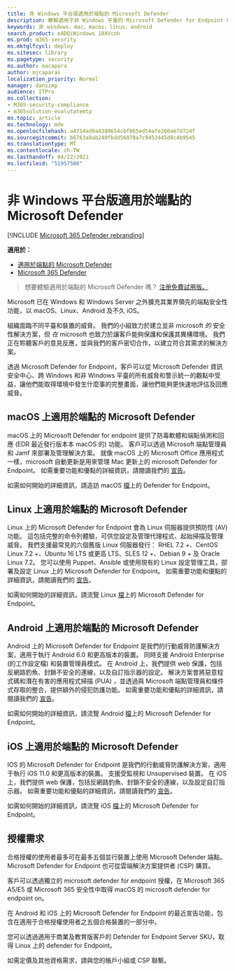```yaml
---
title: 非 Windows 平台版適用於端點的 Microsoft Defender
description: 瞭解適用于非 Windows 平臺的 Microsoft Defender for Endpoint 功能
keywords: 非 windows，mac，macos，linux，android
search.product: eADQiWindows 10XVcnh
ms.prod: m365-security
ms.mktglfcycl: deploy
ms.sitesec: library
ms.pagetype: security
ms.author: macapara
author: mjcaparas
localization_priority: Normal
manager: dansimp
audience: ITPro
ms.collection:
- M365-security-compliance
- m365solution-evalutatemtp
ms.topic: article
ms.technology: mde
ms.openlocfilehash: a4714ad9a4388654cbf865ed54afe260a67d724f
ms.sourcegitcommit: b6763a8ab240fbdd56078a7c9452445d0c4b9545
ms.translationtype: MT
ms.contentlocale: zh-TW
ms.lasthandoff: 04/22/2021
ms.locfileid: "51957500"
---
```

# <a name="microsoft-defender-for-endpoint-for-non-windows-platforms"></a>非 Windows 平台版適用於端點的 Microsoft Defender

[!INCLUDE [Microsoft 365 Defender rebranding](../../includes/microsoft-defender.md)]

**適用於：**
- [適用於端點的 Microsoft Defender](https://go.microsoft.com/fwlink/p/?linkid=2154037)
- [Microsoft 365 Defender](https://go.microsoft.com/fwlink/?linkid=2118804)


> 想要體驗適用於端點的 Microsoft Defender 嗎？ [注册免費試用版。](https://www.microsoft.com/microsoft-365/windows/microsoft-defender-atp?ocid=docs-wdatp-exposedapis-abovefoldlink)

Microsoft 已在 Windows 和 Windows Server 之外擴充其業界領先的端點安全性功能，以 macOS、Linux、Android 及不久 iOS。

組織面臨不同平臺和裝置的威脅。 我們的小組致力於建立並非 microsoft *的* 安全性解決方案，但 *在* microsoft 也致力於讓客戶能夠保護和保護其異構環境。 我們正在聆聽客戶的意見反應，並與我們的客戶密切合作，以建立符合其需求的解決方案。

透過 Microsoft Defender for Endpoint，客戶可以從 Microsoft Defender 資訊安全中心、跨 Windows 和非 Windows 平臺的所有威脅和警示統一的觀點中受益，讓他們能取得環境中發生什麼事的完整畫面，讓他們能夠更快速地評估及回應威脅。

## <a name="microsoft-defender-for-endpoint-on-macos"></a>macOS 上適用於端點的 Microsoft Defender 

macOS 上的 Microsoft Defender for endpoint 提供了防毒軟體和端點偵測和回應 (EDR 最近發行版本本 macOS 的) 功能。 客戶可以透過 Microsoft 端點管理員和 Jamf 來部署及管理解決方案。 就像 macOS 上的 Microsoft Office 應用程式一樣，microsoft 自動更新是用來管理 Mac 更新上的 microsoft Defender for Endpoint。 如需重要功能和優點的詳細資訊，請閱讀我們的 [宣告](https://techcommunity.microsoft.com/t5/microsoft-defender-atp/bg-p/MicrosoftDefenderATPBlog/label-name/macOS)。

如需如何開始的詳細資訊，請造訪 macOS [檔](microsoft-defender-endpoint-mac.md)上的 Defender for Endpoint。

## <a name="microsoft-defender-for-endpoint-on-linux"></a>Linux 上適用於端點的 Microsoft Defender

Linux 上的 Microsoft Defender for Endpoint 會為 Linux 伺服器提供預防性 (AV) 功能。 這包括完整的命令列體驗，可供您設定及管理代理程式、起始掃描及管理威脅。 我們支援最常見的六個舊版 Linux 伺服器發行： RHEL 7.2 +、CentOS Linux 7.2 +、Ubuntu 16 LTS 或更高 LTS、SLES 12 +、Debian 9 + 及 Oracle Linux 7.2。 您可以使用 Puppet、Ansible 或使用現有的 Linux 設定管理工具，部署及設定 Linux 上的 Microsoft Defender for Endpoint。 如需重要功能和優點的詳細資訊，請閱讀我們的 [宣告](https://techcommunity.microsoft.com/t5/microsoft-defender-atp/bg-p/MicrosoftDefenderATPBlog/label-name/Linux)。

如需如何開始的詳細資訊，請流覽 Linux [檔](microsoft-defender-endpoint-linux.md)上的 Microsoft Defender for Endpoint。

## <a name="microsoft-defender-for-endpoint-on-android"></a>Android 上適用於端點的 Microsoft Defender

Android 上的 Microsoft Defender for Endpoint 是我們的行動威脅防護解決方案，適用于執行 Android 6.0 和更高版本的裝置。 同時支援 Android Enterprise (的工作設定檔) 和裝置管理員模式。 在 Android 上，我們提供 web 保護，包括反網路釣魚、封鎖不安全的連線，以及自訂指示器的設定。 解決方案會將惡意程式碼和潛在有害的應用程式掃描 (PUA) ，並透過與 Microsoft 端點管理員和條件式存取的整合，提供額外的侵犯防護功能。 如需重要功能和優點的詳細資訊，請閱讀我們的 [宣告](https://techcommunity.microsoft.com/t5/microsoft-defender-atp/bg-p/MicrosoftDefenderATPBlog/label-name/Android)。

如需如何開始的詳細資訊，請流覽 Android [檔](microsoft-defender-endpoint-android.md)上的 Microsoft Defender for Endpoint。

## <a name="microsoft-defender-for-endpoint-on-ios"></a>iOS 上適用於端點的 Microsoft Defender

IOS 的 Microsoft Defender for Endpoint 是我們的行動威脅防護解決方案，適用于執行 iOS 11.0 和更高版本的裝置。 支援受監視和 Unsupervised 裝置。 在 iOS 上，我們提供 web 保護，包括反網路釣魚、封鎖不安全的連線，以及設定自訂指示器。 如需重要功能和優點的詳細資訊，請閱讀我們的 [宣告](https://techcommunity.microsoft.com/t5/microsoft-defender-for-endpoint/bg-p/MicrosoftDefenderATPBlog/label-name/iOS)。 

如需如何開始的詳細資訊，請流覽 iOS [檔](microsoft-defender-endpoint-ios.md)上的 Microsoft Defender for Endpoint。

## <a name="licensing-requirements"></a>授權需求 

合格授權的使用者最多可在最多五個並行裝置上使用 Microsoft Defender 端點。 Microsoft Defender for Endpoint 也可從雲端解決方案提供者 (CSP) 購買。

客戶可以透過獨立的 microsoft defender for endpoint 授權，在 Microsoft 365 A5/E5 或 Microsoft 365 安全性中取得 macOS 的 microsoft defender for endpoint on。

在 Android 和 iOS 上的 Microsoft Defender for Endpoint 的最近宣告功能，包含在適用于合格授權使用者之五個合格裝置的一部分中。

您可以透過適用于商業及教育版客戶的 Defender for Endpoint Server SKU，取得 Linux 上的 defender for Endpoint。

如需定價及其他資格需求，請與您的帳戶小組或 CSP 聯繫。
